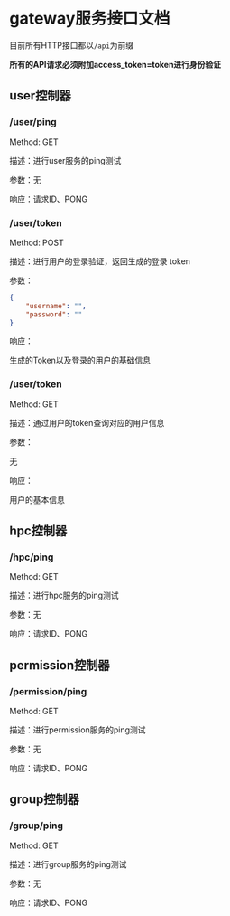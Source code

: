 # gateway服务接口文档

目前所有HTTP接口都以`/api`为前缀

**所有的API请求必须附加access_token=token进行身份验证**

## user控制器

### /user/ping

Method: GET

描述：进行user服务的ping测试

参数：无

响应：请求ID、PONG

### /user/token

Method: POST

描述：进行用户的登录验证，返回生成的登录 token

参数：

```json
{
    "username": "",
    "password": ""
}
```

响应：

生成的Token以及登录的用户的基础信息

### /user/token

Method: GET

描述：通过用户的token查询对应的用户信息

参数：

无

响应：

用户的基本信息

## hpc控制器

### /hpc/ping

Method: GET

描述：进行hpc服务的ping测试

参数：无

响应：请求ID、PONG

## permission控制器

### /permission/ping

Method: GET

描述：进行permission服务的ping测试

参数：无

响应：请求ID、PONG

## group控制器

### /group/ping

Method: GET

描述：进行group服务的ping测试

参数：无

响应：请求ID、PONG